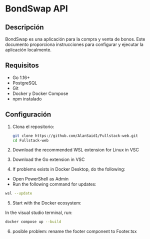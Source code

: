 # BondSwap API

## Descripción

BondSwap es una aplicación para la compra y venta de bonos. Este documento proporciona instrucciones para configurar y ejecutar la aplicación localmente.

## Requisitos

- Go 1.16+
- PostgreSQL
- Git
- Docker y Docker Compose
- npm instalado

## Configuración

1. Clona el repositorio:
    ```sh
    git clone https://github.com/AlanSaid1/Fullstack-web.git
    cd Fullstack-web
    ```

2. Download the recommended WSL extension for Linux in VSC

3. Download the Go extension in VSC

4. If problems exists in Docker Desktop, do the following:

- Open PowerShell as Admin
- Run the following command for updates:
```sh
wsl --update
```

5. Start with the Docker ecosystem:

In the visual studio terminal, run:

```sh
docker compose up --build
```

6. posible problem:
rename the footer component to Footer.tsx
